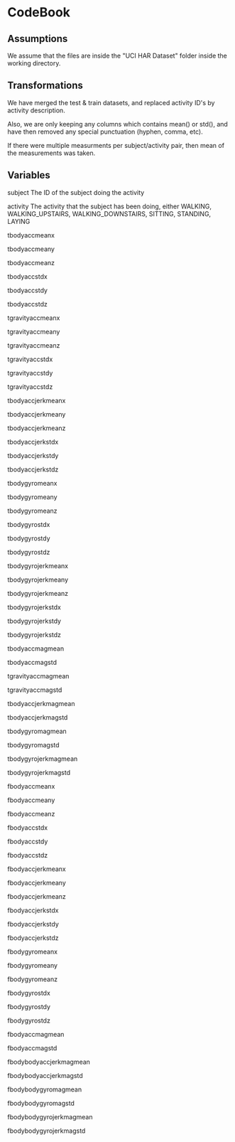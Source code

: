 # CodeBook

## Assumptions
We assume that the files are inside the "UCI HAR Dataset" folder inside the working directory.

## Transformations
We have merged the test & train datasets, and replaced activity ID's by activity description.

Also, we are only keeping any columns which contains mean() or std(), and have then
removed any special punctuation (hyphen, comma, etc).

If there were multiple measurments per subject/activity pair, then mean of the measurements was taken.

## Variables
subject The ID of the subject doing the activity

activity The activity that the subject has been doing, either WALKING, WALKING_UPSTAIRS, WALKING_DOWNSTAIRS, SITTING, STANDING, LAYING

tbodyaccmeanx

tbodyaccmeany

tbodyaccmeanz

tbodyaccstdx

tbodyaccstdy

tbodyaccstdz

tgravityaccmeanx

tgravityaccmeany

tgravityaccmeanz

tgravityaccstdx

tgravityaccstdy

tgravityaccstdz

tbodyaccjerkmeanx

tbodyaccjerkmeany

tbodyaccjerkmeanz

tbodyaccjerkstdx

tbodyaccjerkstdy

tbodyaccjerkstdz

tbodygyromeanx

tbodygyromeany

tbodygyromeanz

tbodygyrostdx

tbodygyrostdy

tbodygyrostdz

tbodygyrojerkmeanx

tbodygyrojerkmeany

tbodygyrojerkmeanz

tbodygyrojerkstdx

tbodygyrojerkstdy

tbodygyrojerkstdz

tbodyaccmagmean

tbodyaccmagstd

tgravityaccmagmean

tgravityaccmagstd

tbodyaccjerkmagmean

tbodyaccjerkmagstd

tbodygyromagmean

tbodygyromagstd

tbodygyrojerkmagmean

tbodygyrojerkmagstd

fbodyaccmeanx

fbodyaccmeany

fbodyaccmeanz

fbodyaccstdx

fbodyaccstdy

fbodyaccstdz

fbodyaccjerkmeanx

fbodyaccjerkmeany

fbodyaccjerkmeanz

fbodyaccjerkstdx

fbodyaccjerkstdy

fbodyaccjerkstdz

fbodygyromeanx

fbodygyromeany

fbodygyromeanz

fbodygyrostdx

fbodygyrostdy

fbodygyrostdz

fbodyaccmagmean

fbodyaccmagstd

fbodybodyaccjerkmagmean

fbodybodyaccjerkmagstd

fbodybodygyromagmean

fbodybodygyromagstd

fbodybodygyrojerkmagmean

fbodybodygyrojerkmagstd